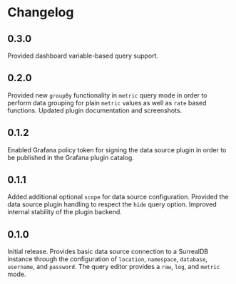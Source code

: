 # Changelog

## 0.3.0

Provided dashboard variable-based query support.

## 0.2.0

Provided new `groupBy` functionality in `metric` query mode in order to perform data grouping for plain `metric` values as well as `rate` based functions.
Updated plugin documentation and screenshots.

## 0.1.2

Enabled Grafana policy token for signing the data source plugin in order to be published in the Grafana plugin catalog.

## 0.1.1

Added additional optional `scope` for data source configuration.
Provided the data source plugin handling to respect the `hide` query option.
Improved internal stability of the plugin backend.

## 0.1.0

Initial release.
Provides basic data source connection to a SurrealDB instance through the configuration of `location`, `namespace`, `database`, `username`, and `password`.
The query editor provides a `raw`, `log`, and `metric` mode.
